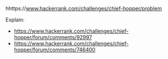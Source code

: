hhttps://www.hackerrank.com/challenges/chief-hopper/problem

Explain:
- https://www.hackerrank.com/challenges/chief-hopper/forum/comments/92997
- https://www.hackerrank.com/challenges/chief-hopper/forum/comments/746400
